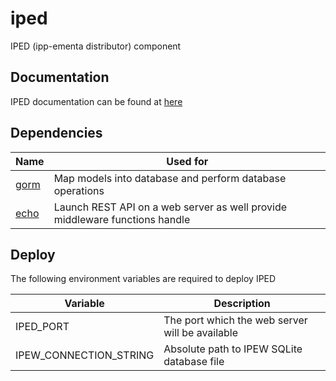 # iped
IPED (ipp-ementa distributor) component

## Documentation

IPED documentation can be found at [here](https://github.com/ipp-ementa/iped-documentation)

## Dependencies

|Name|Used for|
|----|--------|
|[gorm](https://github.com/jinzhu/gorm)|Map models into database and perform database operations|
|[echo](https://github.com/labstack/echo)|Launch REST API on a web server as well provide middleware functions handle|

## Deploy

The following environment variables are required to deploy IPED

|Variable|Description|
|--------|-----------|
|IPED_PORT|The port which the web server will be available|
|IPEW_CONNECTION_STRING|Absolute path to IPEW SQLite database file|